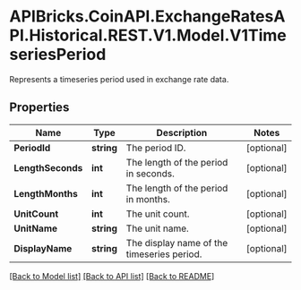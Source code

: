 # APIBricks.CoinAPI.ExchangeRatesAPI.Historical.REST.V1.Model.V1TimeseriesPeriod
Represents a timeseries period used in exchange rate data.

## Properties

Name | Type | Description | Notes
------------ | ------------- | ------------- | -------------
**PeriodId** | **string** | The period ID. | [optional] 
**LengthSeconds** | **int** | The length of the period in seconds. | [optional] 
**LengthMonths** | **int** | The length of the period in months. | [optional] 
**UnitCount** | **int** | The unit count. | [optional] 
**UnitName** | **string** | The unit name. | [optional] 
**DisplayName** | **string** | The display name of the timeseries period. | [optional] 

[[Back to Model list]](../../README.md#documentation-for-models) [[Back to API list]](../../README.md#documentation-for-api-endpoints) [[Back to README]](../../README.md)

